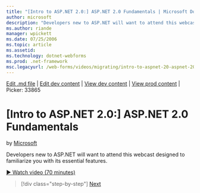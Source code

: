 ```yaml
---
title: "[Intro to ASP.NET 2.0:] ASP.NET 2.0 Fundamentals | Microsoft Docs"
author: microsoft
description: "Developers new to ASP.NET will want to attend this webcast designed to familiarize you with its essential features."
ms.author: riande
manager: wpickett
ms.date: 07/25/2006
ms.topic: article
ms.assetid: 
ms.technology: dotnet-webforms
ms.prod: .net-framework
msc.legacyurl: /web-forms/videos/migrating/intro-to-aspnet-20-aspnet-20-fundamentals
---
```

[Edit .md file](C:\Projects\msc\dev\Msc.Www\Web.ASP\App_Data\github\web-forms\videos\migrating\intro-to-aspnet-20-aspnet-20-fundamentals.md) | [Edit dev content](http://www.aspdev.net/umbraco#/content/content/edit/26918) | [View dev content](http://docs.aspdev.net/tutorials/web-forms/videos/migrating/intro-to-aspnet-20-aspnet-20-fundamentals.html) | [View prod content](http://www.asp.net/web-forms/videos/migrating/intro-to-aspnet-20-aspnet-20-fundamentals) | Picker: 33865

[Intro to ASP.NET 2.0:] ASP.NET 2.0 Fundamentals
====================
by [Microsoft](https://github.com/microsoft)

Developers new to ASP.NET will want to attend this webcast designed to familiarize you with its essential features.

[&#9654; Watch video (70 minutes)](https://channel9.msdn.com/Blogs/ASP-NET-Site-Videos/intro-to-aspnet-20-aspnet-20-fundamentals)

>[!div class="step-by-step"] [Next](intro-to-aspnet-20-user-interface-elements.md)